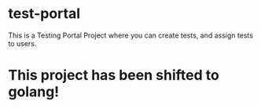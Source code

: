# test-portal
This is a Testing Portal Project where you can create tests, and assign tests to users.

# This project has been shifted to golang!

